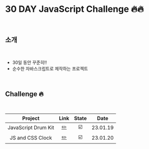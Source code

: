 # 30 DAY JavaScript Challenge 🔥🔥

<br />

## 소개

<br />

- 30일 동안 꾸준히!!
- 순수한 자바스크립트로 제작하는 프로젝트

<br />

## Challenge 🔥

<br />

|       Project       |               Link               | State |   Date   |
| :-----------------: | :------------------------------: | :---: | :------: |
| JavaScript Drum Kit | [✏️](./JavaScript%20Drum%20Kit/) |  ☑️   | 23.01.19 |
|  JS and CSS Clock   | [✏️](./JS%20and%20CSS%20Clock/)  |  ☑️   | 23.01.20 |
